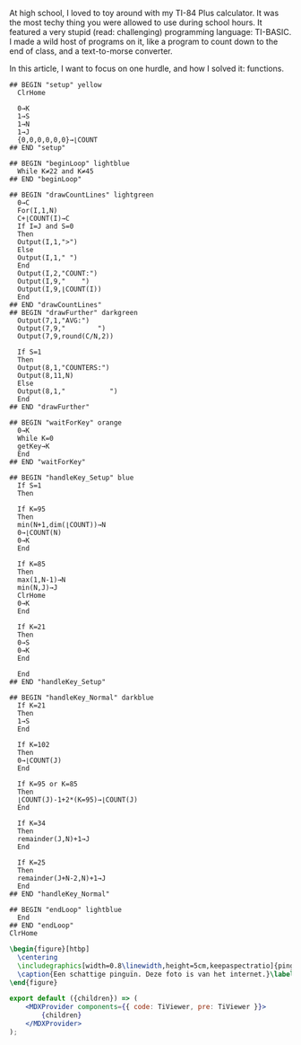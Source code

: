 

At high school, I loved to toy around with my TI-84 Plus calculator. It was the
most techy thing you were allowed to use during school hours. It featured a very
stupid (read: challenging) programming language: TI-BASIC. I made a wild host of
programs on it, like a program to count down to the end of class, and a
text-to-morse converter.

In this article, I want to focus on one hurdle, and how I solved it: functions.

```ti-basic tryit=true title="A try-it of the \"program\" in Solution 1"
## BEGIN "setup" yellow
  ClrHome

  0→K
  1→S
  1→N
  1→J
  {0,0,0,0,0,0}→⌊COUNT
## END "setup"

## BEGIN "beginLoop" lightblue
  While K≠22 and K≠45
## END "beginLoop"

## BEGIN "drawCountLines" lightgreen
  0→C
  For(I,1,N)
  C+⌊COUNT(I)→C
  If I=J and S=0
  Then
  Output(I,1,">")
  Else
  Output(I,1," ")
  End
  Output(I,2,"COUNT:")
  Output(I,9,"    ")
  Output(I,9,⌊COUNT(I))
  End
## END "drawCountLines"
## BEGIN "drawFurther" darkgreen
  Output(7,1,"AVG:")
  Output(7,9,"        ")
  Output(7,9,round(C/N,2))

  If S=1
  Then
  Output(8,1,"COUNTERS:")
  Output(8,11,N)
  Else
  Output(8,1,"           ")
  End
## END "drawFurther"

## BEGIN "waitForKey" orange
  0→K
  While K=0
  getKey→K
  End
## END "waitForKey"

## BEGIN "handleKey_Setup" blue
  If S=1
  Then

  If K=95
  Then
  min(N+1,dim(⌊COUNT))→N
  0→⌊COUNT(N)
  0→K
  End

  If K=85
  Then
  max(1,N-1)→N
  min(N,J)→J
  ClrHome
  0→K
  End

  If K=21
  Then
  0→S
  0→K
  End

  End
## END "handleKey_Setup"

## BEGIN "handleKey_Normal" darkblue
  If K=21
  Then
  1→S
  End

  If K=102
  Then
  0→⌊COUNT(J)
  End

  If K=95 or K=85
  Then
  ⌊COUNT(J)-1+2*(K=95)→⌊COUNT(J)
  End

  If K=34
  Then
  remainder(J,N)+1→J
  End

  If K=25
  Then
  remainder(J+N-2,N)+1→J
  End
## END "handleKey_Normal"

## BEGIN "endLoop" lightblue
  End
## END "endLoop"
ClrHome
```



```latex title="figure.tex test"
\begin{figure}[htbp]
  \centering
  \includegraphics[width=0.8\linewidth,height=5cm,keepaspectratio]{pinguin.jpg}
  \caption{Een schattige pinguïn. Deze foto is van het internet.}\label{fig:pinguin}
\end{figure}
```


```jsx
export default ({children}) => (
    <MDXProvider components={{ code: TiViewer, pre: TiViewer }}>
        {children}
    </MDXProvider>
);
```



